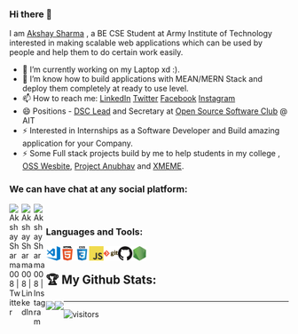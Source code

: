 ### Hi there 👋
I am [Akshay Sharma](https://akshaysharma.co.in/) , a BE CSE Student at Army Institute of Technology interested in making scalable web applications which can be used by people and help them to do certain work easily.

- 🔭 I’m currently working on my Laptop xd :).
- 🌱 I’m know how to build applications with MEAN/MERN Stack and deploy them completely at ready to use level.
- 📫 How to reach me: 
    [LinkedIn](https://www.linkedin.com/in/akshaysharma008/)
    [Twitter](https://twitter.com/akshay8844) 
    [Facebook](https://www.facebook.com/sharma.akshay.me)
    [Instagram](https://www.instagram.com/me.akshay.sharma/)
- 😄 Positions - [DSC Lead](https://dsc.community.dev/army-institute-of-technology/) and Secretary at [Open Source Software Club](https://github.com/orgs/aitoss/dashboard) @ AIT
- ⚡ Interested in Internships as a Software Developer and Build amazing application for your Company.
- ⚡ Some Full stack projects build by me to help students in my college , [OSS Wesbite](https://aitoss.club),  [Project Anubhav](https://anubhav.aitoss.club) and [XMEME](https://stupefied-hypatia-a8fb74.netlify.app/).


### We can have chat at any social platform:


[<img align="left" alt="AkshaySharma008 | Twitter" width="22px" src="https://cdn.jsdelivr.net/npm/simple-icons@v3/icons/twitter.svg" />][twitter]
[<img align="left" alt="AkshaySharma008 | LinkedIn" width="22px" src="https://cdn.jsdelivr.net/npm/simple-icons@v3/icons/linkedin.svg" />][linkedin]
[<img align="left" alt="AkshaySharma008 | Instagram" width="22px" src="https://cdn.jsdelivr.net/npm/simple-icons@v3/icons/instagram.svg" />][instagram]

<br />


### Languages and Tools:

<img align="left" alt="Visual Studio Code" width="26px" src="https://raw.githubusercontent.com/github/explore/80688e429a7d4ef2fca1e82350fe8e3517d3494d/topics/visual-studio-code/visual-studio-code.png" />
<img align="left" alt="HTML5" width="26px" src="https://raw.githubusercontent.com/github/explore/80688e429a7d4ef2fca1e82350fe8e3517d3494d/topics/html/html.png" />
<img align="left" alt="CSS3" width="26px" src="https://raw.githubusercontent.com/github/explore/80688e429a7d4ef2fca1e82350fe8e3517d3494d/topics/css/css.png" />
<img align="left" alt="JavaScript" width="26px" src="https://raw.githubusercontent.com/github/explore/80688e429a7d4ef2fca1e82350fe8e3517d3494d/topics/javascript/javascript.png" />
<img align="left" alt="Git" width="26px" src="https://raw.githubusercontent.com/github/explore/80688e429a7d4ef2fca1e82350fe8e3517d3494d/topics/git/git.png" />
<img align="left" alt="GitHub" width="26px" src="https://raw.githubusercontent.com/github/explore/78df643247d429f6cc873026c0622819ad797942/topics/github/github.png" />
<img align="left" alt="Node.js" width="26px" src="https://raw.githubusercontent.com/github/explore/80688e429a7d4ef2fca1e82350fe8e3517d3494d/topics/nodejs/nodejs.png" />

<br />

## :trophy: My Github Stats:

<div>
<a href="https://readme-stats-cfgj2cxdy.vercel.app/api?username=AkshaySharma008&count_private=true&show_icons=true&theme=tokyonight">
  <img  align="left" src="https://readme-stats-cfgj2cxdy.vercel.app/api?username=AkshaySharma008&count_private=true&show_icons=true&theme=tokyonight" />
</a>
<a href="https://readme-stats-cfgj2cxdy.vercel.app/api/top-langs/?username=AkshaySharma008&hide=php&theme=tokyonight">
  <img align="left" src="https://readme-stats-cfgj2cxdy.vercel.app/api/top-langs/?username=AkshaySharma008&hide=php&theme=tokyonight" />
</a>
</div>

---
![visitors](https://visitor-badge.laobi.icu/badge?page_id=AkshaySharma008.AkshaySharma008)



[twitter]: https://twitter.com/akshay8844
[instagram]: https://instagram.com/me.akshay.sharma
[linkedin]: https://www.linkedin.com/in/akshaysharma008/
